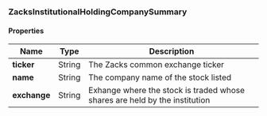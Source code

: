 
[//]: # (CLASS:ZacksInstitutionalHoldingCompanySummary)

[//]: # (KIND:object)

### ZacksInstitutionalHoldingCompanySummary

#### Properties

[//]: # (START_DEFINITION)

Name | Type | Description
------------ | ------------- | -------------
**ticker** | String | The Zacks common exchange ticker &nbsp;
**name** | String | The company name of the stock listed &nbsp;
**exchange** | String | Exhange where the stock is traded whose shares are held by the institution &nbsp;

[//]: # (END_DEFINITION)






